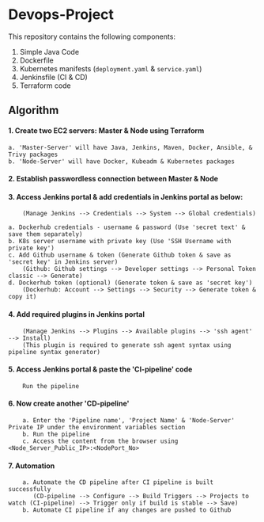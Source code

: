 # Devops-Project

This repository contains the following components:

1.  Simple Java Code
2.  Dockerfile
3.  Kubernetes manifests (`deployment.yaml` & `service.yaml`)
4.  Jenkinsfile (CI & CD)
5.  Terraform code

## Algorithm

#### 1.  Create two EC2 servers: Master & Node using Terraform

    a. 'Master-Server' will have Java, Jenkins, Maven, Docker, Ansible, & Trivy packages
    b. 'Node-Server' will have Docker, Kubeadm & Kubernetes packages

#### 2.  Establish passwordless connection between Master & Node

#### 3.  Access Jenkins portal & add credentials in Jenkins portal as below:
        (Manage Jenkins --> Credentials --> System --> Global credentials)

    a. Dockerhub credentials - username & password (Use 'secret text' & save them separately)
    b. K8s server username with private key (Use 'SSH Username with private key')
    c. Add Github username & token (Generate Github token & save as 'secret key' in Jenkins server)
        (Github: Github settings --> Developer settings --> Personal Token classic --> Generate)
    d. Dockerhub token (optional) (Generate token & save as 'secret key')
        (Dockerhub: Account --> Settings --> Security --> Generate token & copy it)

#### 4.  Add required plugins in Jenkins portal
        (Manage Jenkins --> Plugins --> Available plugins --> 'ssh agent' --> Install)
        (This plugin is required to generate ssh agent syntax using pipeline syntax generator)

#### 5.  Access Jenkins portal & paste the 'CI-pipeline' code
        Run the pipeline

#### 6.  Now create another 'CD-pipeline'
        a. Enter the 'Pipeline name', 'Project Name' & 'Node-Server' Private IP under the environment variables section
        b. Run the pipeline
        c. Access the content from the browser using <Node_Server_Public_IP>:<NodePort_No>

#### 7.  Automation
        a. Automate the CD pipeline after CI pipeline is built successfully
           (CD-pipeline --> Configure --> Build Triggers --> Projects to watch (CI-pipeline) --> Trigger only if build is stable --> Save)
        b. Automate CI pipeline if any changes are pushed to Github
